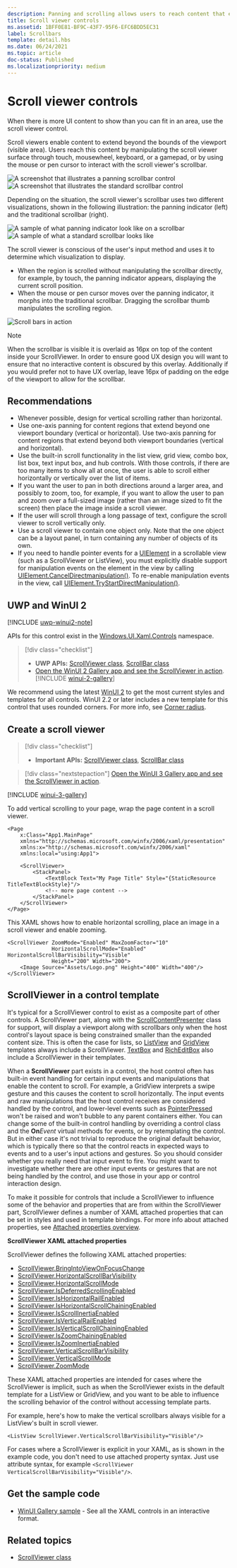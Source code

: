 ```yaml
---
description: Panning and scrolling allows users to reach content that extends beyond the bounds of the screen.
title: Scroll viewer controls
ms.assetid: 1BFF0E81-BF9C-43F7-95F6-EFC6BDD5EC31
label: Scrollbars
template: detail.hbs
ms.date: 06/24/2021
ms.topic: article
doc-status: Published
ms.localizationpriority: medium
---
```

# Scroll viewer controls

When there is more UI content to show than you can fit in an area, use the scroll viewer control.

Scroll viewers enable content to extend beyond the bounds of the viewport (visible area). Users reach this content by manipulating the scroll viewer surface through touch, mousewheel, keyboard, or a gamepad, or by using the mouse or pen cursor to interact with the scroll viewer's scrollbar.

![A screenshot that illustrates a panning scrollbar control](images/scrollbar-panning-1.png)
![A screenshot that illustrates the standard scrollbar control](images/scrollBar-standard-1.png)

Depending on the situation, the scroll viewer's scrollbar uses two different visualizations, shown in the following illustration: the panning indicator (left) and the traditional scrollbar (right).

![A sample of what panning indicator look like on a scrollbar](images/scrollbar-panning.png)
![A sample of what a standard scrollbar looks like](images/scrollbar-traditional.png)

The scroll viewer is conscious of the user's input method and uses it to determine which visualization to display.

* When the region is scrolled without manipulating the scrollbar directly, for example, by touch, the panning indicator appears, displaying the current scroll position.
* When the mouse or pen cursor moves over the panning indicator, it morphs into the traditional scrollbar.  Dragging the scrollbar thumb manipulates the scrolling region.

![Scroll bars in action](images/conscious-scroll.gif)

> [!NOTE]
> When the scrollbar is visible it is overlaid as 16px on top of the content inside your ScrollViewer. In order to ensure good UX design you will want to ensure that no interactive content is obscured by this overlay. Additionally if you would prefer not to have UX overlap, leave 16px of padding on the edge of the viewport to allow for the scrollbar.

## Recommendations

- Whenever possible, design for vertical scrolling rather than horizontal.
- Use one-axis panning for content regions that extend beyond one viewport boundary (vertical or horizontal). Use two-axis panning for content regions that extend beyond both viewport boundaries (vertical and horizontal).
- Use the built-in scroll functionality in the list view, grid view, combo box, list box, text input box, and hub controls. With those controls, if there are too many items to show all at once, the user is able to scroll either horizontally or vertically over the list of items.
- If you want the user to pan in both directions around a larger area, and possibly to zoom, too, for example, if you want to allow the user to pan and zoom over a full-sized image (rather than an image sized to fit the screen) then place the image inside a scroll viewer.
- If the user will scroll through a long passage of text, configure the scroll viewer to scroll vertically only.
- Use a scroll viewer to contain one object only. Note that the one object can be a layout panel, in turn containing any number of objects of its own.
- If you need to handle pointer events for a [UIElement](/windows/windows-app-sdk/api/winrt/microsoft.UI.Xaml.UIElement) in a scrollable view (such as a ScrollViewer or ListView), you must explicitly disable support for manipulation events on the element in the view by calling [UIElement.CancelDirectmanipulation()](/windows/windows-app-sdk/api/winrt/microsoft.ui.xaml.uielement.canceldirectmanipulations). To re-enable manipulation events in the view, call [UIElement.TryStartDirectManipulation()](/windows/windows-app-sdk/api/winrt/microsoft.ui.xaml.uielement.trystartdirectmanipulation).

## UWP and WinUI 2

[!INCLUDE [uwp-winui2-note](../../../includes/uwp-winui-2-note.md)]

APIs for this control exist in the [Windows.UI.Xaml.Controls](/uwp/api/Windows.UI.Xaml.Controls) namespace.

> [!div class="checklist"]
>
> - **UWP APIs:** [ScrollViewer class](/uwp/api/Windows.UI.Xaml.Controls.ScrollViewer), [ScrollBar class](/uwp/api/windows.ui.xaml.controls.primitives.scrollbar)
> - [Open the WinUI 2 Gallery app and see the ScrollViewer in action](winui2gallery:/item/ScrollViewer). [!INCLUDE [winui-2-gallery](../../../includes/winui-2-gallery.md)]

We recommend using the latest [WinUI 2](../../winui/winui2/index.md) to get the most current styles and templates for all controls. WinUI 2.2 or later includes a new template for this control that uses rounded corners. For more info, see [Corner radius](../style/rounded-corner.md).

## Create a scroll viewer

> [!div class="checklist"]
>
> - **Important APIs:** [ScrollViewer class](/windows/windows-app-sdk/api/winrt/microsoft.UI.Xaml.Controls.ScrollViewer), [ScrollBar class](/windows/windows-app-sdk/api/winrt/microsoft.ui.xaml.controls.primitives.scrollbar)

> [!div class="nextstepaction"]
> [Open the WinUI 3 Gallery app and see the ScrollViewer in action](winui3gallery:/item/ScrollViewer).

[!INCLUDE [winui-3-gallery](../../../includes/winui-3-gallery.md)]

To add vertical scrolling to your page, wrap the page content in a scroll viewer.

```xaml
<Page
    x:Class="App1.MainPage"
    xmlns="http://schemas.microsoft.com/winfx/2006/xaml/presentation"
    xmlns:x="http://schemas.microsoft.com/winfx/2006/xaml"
    xmlns:local="using:App1">

    <ScrollViewer>
        <StackPanel>
            <TextBlock Text="My Page Title" Style="{StaticResource TitleTextBlockStyle}"/>
            <!-- more page content -->
        </StackPanel>
    </ScrollViewer>
</Page>
```

This XAML shows how to enable horizontal scrolling, place an image in a scroll viewer and enable zooming.

```xaml
<ScrollViewer ZoomMode="Enabled" MaxZoomFactor="10"
              HorizontalScrollMode="Enabled" HorizontalScrollBarVisibility="Visible"
              Height="200" Width="200">
    <Image Source="Assets/Logo.png" Height="400" Width="400"/>
</ScrollViewer>
```

## ScrollViewer in a control template

It's typical for a ScrollViewer control to exist as a composite part of other controls. A ScrollViewer part, along with the [ScrollContentPresenter](/windows/windows-app-sdk/api/winrt/microsoft.UI.Xaml.Controls.ScrollContentPresenter) class for support, will display a viewport along with scrollbars only when the host control's layout space is being constrained smaller than the expanded content size. This is often the case for lists, so [ListView](/windows/windows-app-sdk/api/winrt/microsoft.UI.Xaml.Controls.ListView) and [GridView](/windows/windows-app-sdk/api/winrt/microsoft.UI.Xaml.Controls.GridView) templates always include a ScrollViewer. [TextBox](/windows/windows-app-sdk/api/winrt/microsoft.UI.Xaml.Controls.TextBox) and [RichEditBox](/windows/windows-app-sdk/api/winrt/microsoft.UI.Xaml.Controls.RichEditBox) also include a ScrollViewer in their templates.

When a **ScrollViewer** part exists in a control, the host control often has built-in event handling for certain input events and manipulations that enable the content to scroll. For example, a GridView interprets a swipe gesture and this causes the content to scroll horizontally. The input events and raw manipulations that the host control receives are considered handled by the control, and lower-level events such as [PointerPressed](/windows/windows-app-sdk/api/winrt/microsoft.ui.xaml.uielement.pointerpressed) won't be raised and won't bubble to any parent containers either. You can change some of the built-in control handling by overriding a control class and the **On**_Event_ virtual methods for events, or by retemplating the control. But in either case it's not trivial to reproduce the original default behavior, which is typically there so that the control reacts in expected ways to events and to a user's input actions and gestures. So you should consider whether you really need that input event to fire. You might want to investigate whether there are other input events or gestures that are not being handled by the control, and use those in your app or control interaction design.

To make it possible for controls that include a ScrollViewer to influence some of the behavior and properties that are from within the ScrollViewer part, ScrollViewer defines a number of XAML attached properties that can be set in styles and used in template bindings. For more info about attached properties, see [Attached properties overview](/windows/uwp/xaml-platform/attached-properties-overview).

**ScrollViewer XAML attached properties**

ScrollViewer defines the following XAML attached properties:

- [ScrollViewer.BringIntoViewOnFocusChange](/windows/windows-app-sdk/api/winrt/microsoft.ui.xaml.controls.scrollviewer.bringintoviewonfocuschange)
- [ScrollViewer.HorizontalScrollBarVisibility](/windows/windows-app-sdk/api/winrt/microsoft.ui.xaml.controls.scrollviewer.horizontalscrollbarvisibility)
- [ScrollViewer.HorizontalScrollMode](/windows/windows-app-sdk/api/winrt/microsoft.ui.xaml.controls.scrollviewer.horizontalscrollmode)
- [ScrollViewer.IsDeferredScrollingEnabled](/windows/windows-app-sdk/api/winrt/microsoft.ui.xaml.controls.scrollviewer.isdeferredscrollingenabled)
- [ScrollViewer.IsHorizontalRailEnabled](/windows/windows-app-sdk/api/winrt/microsoft.ui.xaml.controls.scrollviewer.ishorizontalrailenabled)
- [ScrollViewer.IsHorizontalScrollChainingEnabled](/windows/windows-app-sdk/api/winrt/microsoft.ui.xaml.controls.scrollviewer.ishorizontalscrollchainingenabled)
- [ScrollViewer.IsScrollInertiaEnabled](/windows/windows-app-sdk/api/winrt/microsoft.ui.xaml.controls.scrollviewer.isscrollinertiaenabled)
- [ScrollViewer.IsVerticalRailEnabled](/windows/windows-app-sdk/api/winrt/microsoft.ui.xaml.controls.scrollviewer.isverticalrailenabled)
- [ScrollViewer.IsVerticalScrollChainingEnabled](/windows/windows-app-sdk/api/winrt/microsoft.ui.xaml.controls.scrollviewer.isverticalscrollchainingenabled)
- [ScrollViewer.IsZoomChainingEnabled](/windows/windows-app-sdk/api/winrt/microsoft.ui.xaml.controls.scrollviewer.iszoominertiaenabled)
- [ScrollViewer.IsZoomInertiaEnabled](/windows/windows-app-sdk/api/winrt/microsoft.ui.xaml.controls.scrollviewer.iszoominertiaenabled)
- [ScrollViewer.VerticalScrollBarVisibility](/windows/windows-app-sdk/api/winrt/microsoft.ui.xaml.controls.scrollviewer.verticalscrollbarvisibilityproperty)
- [ScrollViewer.VerticalScrollMode](/windows/windows-app-sdk/api/winrt/microsoft.ui.xaml.controls.scrollviewer.verticalscrollmode)
- [ScrollViewer.ZoomMode](/windows/windows-app-sdk/api/winrt/microsoft.ui.xaml.controls.scrollviewer.zoommode)

These XAML attached properties are intended for cases where the ScrollViewer is implicit, such as when the ScrollViewer exists in the default template for a ListView or GridView, and you want to be able to influence the scrolling behavior of the control without accessing template parts.

For example, here's how to make the vertical scrollbars always visible for a ListView's built in scroll viewer.

```xaml
<ListView ScrollViewer.VerticalScrollBarVisibility="Visible"/>
```

For cases where a ScrollViewer is explicit in your XAML, as is shown in the example code, you don't need to use attached property syntax. Just use attribute syntax, for example `<ScrollViewer VerticalScrollBarVisibility="Visible"/>`.

## Get the sample code

- [WinUI Gallery sample](https://github.com/Microsoft/WinUI-Gallery) - See all the XAML controls in an interactive format.

## Related topics

* [ScrollViewer class](/windows/windows-app-sdk/api/winrt/microsoft.UI.Xaml.Controls.ScrollViewer)